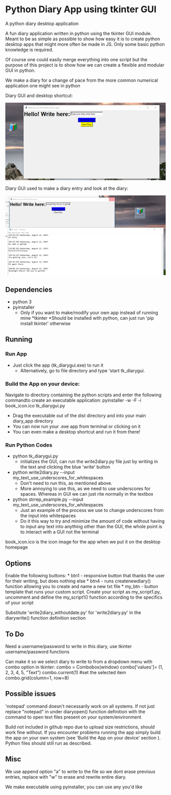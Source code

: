 # Python Diary App using tkinter GUI
A python diary desktop application 

A fun diary application written in python using the tkinter GUI module. Meant to be as simple as possible to show how easy it is to create python desktop apps that might more often be made in JS. Only some basic python knowledge is required. 

Of course one could easily merge everything into one script but the purpose of this project is to show how we can create a flexible and modular GUI in python. 

We make a diary for a change of pace from the more common numerical application one might see in python 

Diary GUI and desktop shortcut:

![Alt Text](screenshots/diary_app_img1.png)

Diary GUI used to make a diary entry and look at the diary:

![Alt Text](screenshots/diary_app_img2.png)

## Dependencies
 * python 3 
 * pyinstaller 
    * Only if you want to make/modify your own app instead of running mine
 *tkinter
    *Should be installed with python, can just run 'pip install tkinter' otherwise 

## Running
### Run App
 * Just click the app (tk_diarygui.exe) to run it
    * Alternatively, go to file directory and type 'start tk_diarygui. 


### Build the App on your device: 
Navigate to directory containing the python scripts and enter the following commandto create an executable application:
pyinstaller -w -F -i book_icon.ico tk_diarygui.py
 * Drag the executable out of the dist directory and into your main diary_app directory
 * You can now run your .exe app from terminal or clicking on it
 * You can even make a desktop shortcut and run it from there!
    

### Run Python Codes 
 * python tk_diarygui.py 
    * initializes the GUI, can run the write2diary.py file just by writing in the text and clicking the blue 'write' button
 * python write2diary.py --input my_text_use_underscores_for_whitespaces
    * Don't need to run this, as mentioned above.
    * More annoying to use this, as we need to use underscores for spaces. Whereas in GUI we can just rite normally in the textbox
 * python strrep_example.py --input my_text_use_underscores_for_whitespaces
    * Just an example of the process we use to change underscores from the input into whitespaces
    * Do it this way to try and minimize the amount of code without having to input any text into anything other than the GUI, the whole point is to interact with a GUI not the terminal 

book_icon.ico is the icon image for the app when we put it on the desktop homepage


## Options

Enable the following buttons:
    * btn1 - responsive button that thanks the user for their writing, but does nothing else
    * btn4 - runs createnewdiary() function allowing you to create and name a new txt file 
    * my_btn - button template that runs your custom script. Create your script as my_script1.py, uncomment and define the my_script1() function according to the specifics of your script
    

Substitute 'write2diary_withoutdate.py' for 'write2diary.py' in the diarywrite() function definition section

## To Do 
Need a username/password to write in this diary, use tkinter username/password functions 

Can make it so we select diary to write to from a dropdown menu  with combo option in tkinter:
combo = Combobox(window) 
combo['values']= (1, 2, 3, 4, 5, "Text")
combo.current(1) #set the selected item
combo.grid(column=1, row=8)

## Possible issues 
'notepad' command doesn't necessarily work on all systems. If not just replace "notepad" in under diaryopen() function definition with the command to open text files present on your system/environment

Build not included in github repo due to upload size restrictions, should work fine without. If you encounter problems running the app simply build the app on your own system (see 'Build the App on your device' section ). Python files should still run as described. 

## Misc 
We use append option "a" to write to the file so we dont erase previous entries, replace with "w" to erase and rewrite entire diary. 

We make executable using pyinstaller, you can use any you'd like  